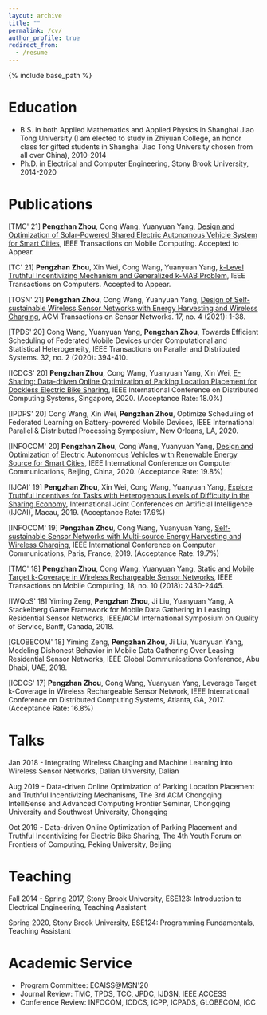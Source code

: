 ```yaml
---
layout: archive
title: ""
permalink: /cv/
author_profile: true
redirect_from:
  - /resume
---
```


{% include base_path %}

Education
======
* B.S. in both Applied Mathematics and Applied Physics in Shanghai Jiao Tong University (I am elected to study in Zhiyuan College, an honor class for gifted students in Shanghai Jiao Tong University chosen from all over China), 2010-2014
* Ph.D. in Electrical and Computer Engineering, Stony Brook University, 2014-2020



Publications
======
[TMC' 21] **Pengzhan Zhou**, Cong Wang, Yuanyuan Yang, [Design and Optimization of Solar-Powered Shared Electric Autonomous Vehicle System for Smart Cities](https://github.com/colinzpz/colinzpz.github.io/blob/master/files/tmc21.pdf), IEEE Transactions on Mobile Computing. Accepted to Appear.

[TC' 21] **Pengzhan Zhou**, Xin Wei, Cong Wang, Yuanyuan Yang, [k-Level Truthful Incentivizing Mechanism and Generalized k-MAB Problem](https://github.com/colinzpz/colinzpz.github.io/blob/master/files/tc21.pdf), IEEE Transactions on Computers. Accepted to Appear.

[TOSN' 21] **Pengzhan Zhou**, Cong Wang, Yuanyuan Yang, [Design of Self-sustainable Wireless Sensor Networks with Energy Harvesting and Wireless Charging](https://github.com/colinzpz/colinzpz.github.io/blob/master/files/tosn21.pdf), ACM Transactions on Sensor Networks. 17, no. 4 (2021): 1-38.

[TPDS' 20] Cong Wang, Yuanyuan Yang, **Pengzhan Zhou**, Towards Efficient Scheduling of Federated Mobile Devices under Computational and Statistical Heterogeneity, IEEE Transactions on Parallel and Distributed Systems. 32, no. 2 (2020): 394-410. 

[ICDCS' 20] **Pengzhan Zhou**, Cong Wang, Yuanyuan Yang, Xin Wei, [E-Sharing: Data-driven Online Optimization of Parking Location Placement for Dockless Electric Bike Sharing](https://github.com/colinzpz/colinzpz.github.io/blob/master/files/icdcs20.pdf), IEEE International Conference on Distributed Computing Systems, Singapore, 2020. (Acceptance Rate: 18.0%)

[IPDPS' 20] Cong Wang, Xin Wei, **Pengzhan Zhou**, Optimize Scheduling of Federated Learning on Battery-powered Mobile Devices, IEEE International Parallel & Distributed Processing Symposium, New Orleans, LA, 2020.

[INFOCOM' 20] **Pengzhan Zhou**, Cong Wang, Yuanyuan Yang, [Design and Optimization of Electric Autonomous Vehicles with Renewable Energy Source for Smart Cities](https://github.com/colinzpz/colinzpz.github.io/blob/master/files/infocom20.pdf), IEEE International Conference on Computer Communications, Beijing, China, 2020. (Acceptance Rate: 19.8%)

[IJCAI' 19] **Pengzhan Zhou**, Xin Wei, Cong Wang, Yuanyuan Yang, [Explore Truthful Incentives for Tasks with Heterogenous Levels of Difficulty in the Sharing Economy](https://www.ijcai.org/proceedings/2019/0094.pdf), International Joint Conferences on Artificial Intelligence (IJCAI), Macau, 2019. (Acceptance Rate: 17.9%)

[INFOCOM' 19] **Pengzhan Zhou**, Cong Wang, Yuanyuan Yang, [Self-sustainable Sensor Networks with Multi-source Energy Harvesting and Wireless Charging](https://github.com/colinzpz/colinzpz.github.io/blob/master/files/infocom19.pdf), IEEE International Conference on Computer Communications, Paris, France, 2019. (Acceptance Rate: 19.7%)

[TMC' 18] **Pengzhan Zhou**, Cong Wang, Yuanyuan Yang, [Static and Mobile Target k-Coverage in Wireless Rechargeable Sensor Networks](https://github.com/colinzpz/colinzpz.github.io/blob/master/files/tmc18.pdf), IEEE Transactions on Mobile Computing, 18, no. 10 (2018): 2430-2445.

[IWQoS' 18] Yiming Zeng, **Pengzhan Zhou**, Ji Liu, Yuanyuan Yang, A Stackelberg Game Framework for Mobile Data Gathering in Leasing Residential Sensor Networks,  IEEE/ACM International Symposium on Quality of Service, Banff, Canada, 2018.

[GLOBECOM' 18] Yiming Zeng, **Pengzhan Zhou**, Ji Liu, Yuanyuan Yang, Modeling Dishonest Behavior in Mobile Data Gathering Over Leasing Residential Sensor Networks, IEEE Global Communications Conference, Abu Dhabi, UAE, 2018.

[ICDCS' 17] **Pengzhan Zhou**, Cong Wang, Yuanyuan Yang, Leverage Target k-Coverage in Wireless Rechargeable Sensor Network, IEEE International Conference on Distributed Computing Systems, Atlanta, GA, 2017. (Acceptance Rate: 16.8%)


  
Talks
======
Jan 2018 - Integrating Wireless Charging and Machine Learning into Wireless Sensor Networks,  Dalian University, Dalian

Aug 2019 - Data-driven Online Optimization of Parking Location Placement and Truthful Incentivizing Mechanisms, The 3rd ACM Chongqing IntelliSense and Advanced Computing Frontier Seminar, Chongqing University and Southwest University, Chongqing

Oct 2019 - Data-driven Online Optimization of Parking Placement and Truthful Incentivizing for Electric Bike Sharing, The 4th Youth Forum on Frontiers of Computing, Peking University, Beijing

  
Teaching
======
Fall 2014 - Spring 2017, Stony Brook University, ESE123: Introduction to Electrical Engineering, Teaching Assistant

Spring 2020, Stony Brook University, ESE124: Programming Fundamentals, Teaching Assistant

  
Academic Service
======
* Program Committee: ECAISS@MSN'20
* Journal Review: TMC, TPDS, TCC, JPDC, IJDSN, IEEE ACCESS
* Conference Review: INFOCOM, ICDCS, ICPP, ICPADS, GLOBECOM, ICC
